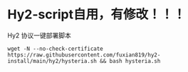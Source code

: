 # Hy2-script自用，有修改！！！
Hy2 协议一键部署脚本

```shell
wget -N --no-check-certificate https://raw.githubusercontent.com/fuxian819/hy2-install/main/hy2/hysteria.sh && bash hysteria.sh
```
